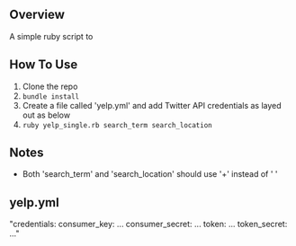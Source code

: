 ## Overview

A simple ruby script to 

## How To Use

1. Clone the repo
1. `bundle install`
1. Create a file called 'yelp.yml' and add Twitter API credentials as layed out as below
1. `ruby yelp_single.rb search_term search_location`

## Notes

+ Both 'search_term' and 'search_location' should use '+' instead of ' '

## yelp.yml

"credentials:
  consumer_key: ...
  consumer_secret: ...
  token: ...
  token_secret: ..."